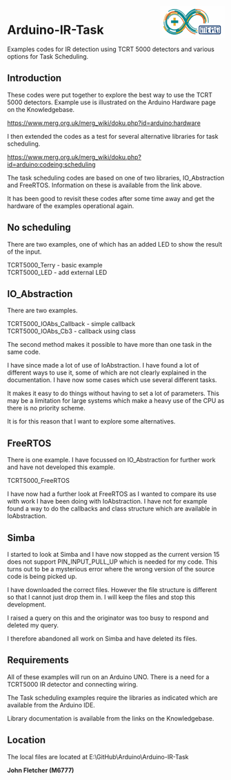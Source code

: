  <img align="right" src="arduino_merg_logo.png"  width="150" height="75">

# Arduino-IR-Task

 Examples codes for IR detection using TCRT 5000 detectors and various options for Task Scheduling.

## Introduction

These codes were put together to explore the best way to use the TCRT 5000 detectors.
Example use is illustrated on the Arduino Hardware page on the Knowledgebase.

https://www.merg.org.uk/merg_wiki/doku.php?id=arduino:hardware

I then extended the codes as a test for several alternative libraries for task scheduling.

https://www.merg.org.uk/merg_wiki/doku.php?id=arduino:codeing:scheduling

The task scheduling codes are based on one of two libraries, IO_Abstraction and FreeRTOS. Information on these is available from the link above.

It has been good to revisit these codes after some time away and get the hardware of the examples operational again.

## No scheduling

There are two examples, one of which has an added LED to show the result of the input.

TCRT5000_Terry - basic example  
TCRT5000_LED   - add external LED

## IO_Abstraction

There are two examples.

TCRT5000_IOAbs_Callback - simple callback  
TCRT5000_IOAbs_Cb3      - callback using class

The second method makes it possible to have more than one task in the same code.

I have since made a lot of use of IoAbstraction. I have found a lot of different ways to use it, some of which are not clearly explained in the documentation. I have now some cases which use several different tasks.

It makes it easy to do things without having to set a lot of parameters. This may be a limitation for large systems which make a heavy use of the CPU as there is no priority scheme.

It is for this reason that I want to explore some alternatives.

## FreeRTOS

There is one example. I have focussed on IO_Abstraction for further work and have not developed this example.

TCRT5000_FreeRTOS

I have now had a further look at FreeRTOS as I wanted to compare its use with work I have been doing with IoAbstraction. I have not for example found a way to do the callbacks and class structure which are available in IoAbstraction.

## Simba

I started to look at Simba and I have now stopped as the current version 15 does not support PIN_INPUT_PULL_UP which is needed for my code. This turns out to be a mysterious error where the wrong version of the source code is being picked up.

I have downloaded the correct files. However the file structure is different so that I cannot just drop them in. I will keep the files and stop this development.

I raised a query on this and the originator was too busy to respond and deleted my query.

I therefore abandoned all work on Simba and have deleted its files.

## Requirements

All of these examples will run on an Arduino UNO. There is a need for a TCRT5000 IR detector and connecting wiring.

The Task scheduling examples require the libraries as indicated which are available from the Arduino IDE.

Library documentation is available from the links on the Knowledgebase.

## Location

The local files are located at E:\GitHub\Arduino\Arduino-IR-Task

**John Fletcher (M6777)**
